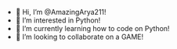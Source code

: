 - 👋 Hi, I’m @AmazingArya211!
- 👀 I’m interested in Python!
- 🌱 I’m currently learning how to code on Python!
- 💞️ I’m looking to collaborate on a GAME!

<!---
AmazingArya211/AmazingArya211 is a ✨ special ✨ repository because its `README.md` (this file) appears on your GitHub profile.
You can click the Preview link to take a look at your changes.
--->
